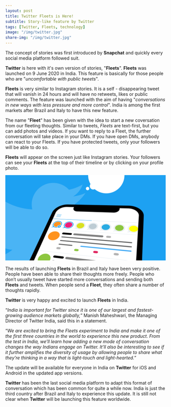```yaml
---
layout: post
title: Twitter Fleets is Here!
subtitle: Story-like feature by Twitter
tags: [Twitter, Fleets, technology]
image: "/img/twitter.jpg"
share-img: "/img/twitter.jpg"
---
```


The concept of stories was first introduced by **Snapchat** and quickly every social media platform followed suit.

**Twitter** is here with it's own version of stories, "**Fleets**". **Fleets** was launched on 9 June 2020 in India. This feature is basically for those people who are "*uncomfortable with public tweets*".

**Fleets** is very similar to Instagram stories. It is a self - disappearing tweet that will vanish in 24 hours and will have no retweets, likes or public comments. The feature was launched with the aim of having "*conversations in new ways with less pressure and more control*". India is among the first markets after Brazil and Italy to have this new feature.

The name "**Fleet**" has been given with the idea to start a new coversation from our fleeting thoughts. Similar to tweets, *Fleets* are text-first, but you can add photos and videos. If you want to reply to a Fleet, the further conversation will take place in your DMs. If you have open DMs, anybody can react to your Fleets. If you have protected tweets, only your followers will be able to do so.

**Fleets** will appear on the screen just like Instagram stories. Your followers can see your **Fleets** at the top of their timeline or by clicking on your profile photo.

<img src="/img/twitter1.jpg" alt="Fleets">

The results of launching **Fleets** in Brazil and Italy have been very positive. People have been able to share their thoughts more freely. People who don’t usually tweet have started more conversations and sending both **Fleets** and tweets. When people send a **Fleet**, they often share a number of thoughts rapidly.        

**Twitter** is very happy and excited to launch **Fleets** in India. 

“*India is important for Twitter since it is one of our largest and fastest-growing audience markets globally,*” Manish Maheshwari, the Managing Director of Twitter India, said this in a statement. 

“*We are excited to bring the Fleets experiment to India and make it one of the first three countries in the world to experience this new product. From the test in India, we’ll learn how adding a new mode of conversation changes the way Indians engage on Twitter. It’ll also be interesting to see if it further amplifies the diversity of usage by allowing people to share what they’re thinking in a way that is light-touch and light-hearted.*”

The update will be available for everyone in India on **Twitter** for iOS and Android in the updated app versions.

**Twitter** has been the last social media platform to adapt this format of conversation which has been common for quite a while now. India is just the third country after Brazil and Italy to experience this update. It is still not clear when **Twitter** will be launching this feature worldwide.
